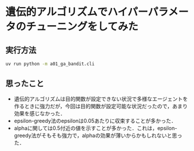 # 遺伝的アルゴリズムでハイパーパラメータのチューニングをしてみた
## 実行方法
```bash
uv run python -m a01_ga_bandit.cli
```
## 思ったこと
- 遺伝的アルゴリズムは目的関数が設定できない状況で多様なエージェントを作るときに強力だが，今回は目的関数が設定可能な状況だったので，あまり効果を感じなかった．
- epsilon-greedy法のepsilonは0.05あたりに収束することが多かった．
- alphaに関しては0.5付近の値を示すことが多かった．これは，epsilon-greedy法がそもそも強力で，alphaの効果が薄いからかもしれないと思った．
